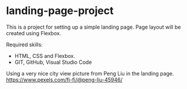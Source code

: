 # landing-page-project
This is a project for setting up a simple landing page. Page layout will be created using Flexbox.

Required skills: 
- HTML, CSS and Flexbox.
- GIT, GitHub, Visual Studio Code


Using a very nice city view picture from Peng Liu in the landing page. https://www.pexels.com/fi-fi/@peng-liu-45946/